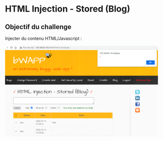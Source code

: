 # HTML Injection - Stored (Blog)

## Objectif du challenge

Injecter du contenu HTML/Javascript :&#x20;

![](<../../../../../.gitbook/assets/image (7).png>)
